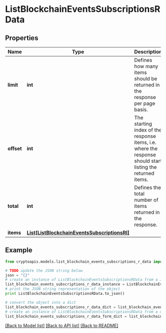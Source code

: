 # ListBlockchainEventsSubscriptionsRData


## Properties
Name | Type | Description | Notes
------------ | ------------- | ------------- | -------------
**limit** | **int** | Defines how many items should be returned in the response per page basis. | 
**offset** | **int** | The starting index of the response items, i.e. where the response should start listing the returned items. | 
**total** | **int** | Defines the total number of items returned in the response. | 
**items** | [**List[ListBlockchainEventsSubscriptionsRI]**](ListBlockchainEventsSubscriptionsRI.md) |  | 

## Example

```python
from cryptoapis.models.list_blockchain_events_subscriptions_r_data import ListBlockchainEventsSubscriptionsRData

# TODO update the JSON string below
json = "{}"
# create an instance of ListBlockchainEventsSubscriptionsRData from a JSON string
list_blockchain_events_subscriptions_r_data_instance = ListBlockchainEventsSubscriptionsRData.from_json(json)
# print the JSON string representation of the object
print ListBlockchainEventsSubscriptionsRData.to_json()

# convert the object into a dict
list_blockchain_events_subscriptions_r_data_dict = list_blockchain_events_subscriptions_r_data_instance.to_dict()
# create an instance of ListBlockchainEventsSubscriptionsRData from a dict
list_blockchain_events_subscriptions_r_data_form_dict = list_blockchain_events_subscriptions_r_data.from_dict(list_blockchain_events_subscriptions_r_data_dict)
```
[[Back to Model list]](../README.md#documentation-for-models) [[Back to API list]](../README.md#documentation-for-api-endpoints) [[Back to README]](../README.md)


